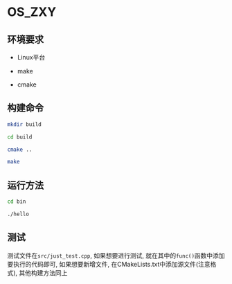 # OS_ZXY

## 环境要求

- Linux平台

- make

- cmake 

## 构建命令

```bash
mkdir build

cd build

cmake ..

make 
```

## 运行方法

```bash
cd bin

./hello
```

## 测试

测试文件在`src/just_test.cpp`, 如果想要进行测试, 就在其中的`func()`函数中添加要执行的代码即可, 如果想要新增文件, 在CMakeLists.txt中添加源文件(注意格式), 其他构建方法同上






